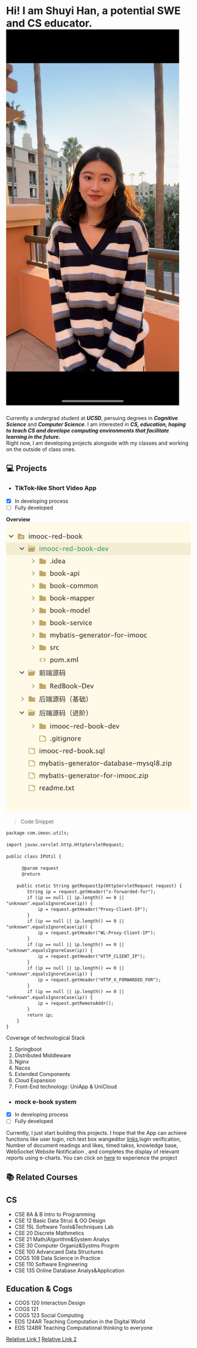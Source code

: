 # Hi! I am Shuyi Han, a potential SWE and CS educator.<img src="https://github.com/KristinShuyiHan/CSE110SoftwareEngineering/blob/main/IMG_8927.JPG">



Currently a undergrad student at ***UCSD***, persuing degrees in  ***Cognitive Science*** and  ***Computer Science***. I am interested in ***CS, education, hoping to teach CS and  develope computing environments that facilitate learning in the future.***  
Right now, I am developing projects alongside with my classes and working on the outside of class ones. 

## :computer: Projects 
+ ###  TikTok-like Short Video App ### 

- [x] In developing process
- [ ] Fully developed

**Overview**
![](https://github.com/KristinShuyiHan/CSE110SoftwareEngineering/blob/main/Screenshot%202023-04-05%20at%2011.30.18%20AM.png)
>Code Snippet


```
package com.imooc.utils;

import javax.servlet.http.HttpServletRequest;

public class IPUtil {

      @param request
      @return
    
    public static String getRequestIp(HttpServletRequest request) {
        String ip = request.getHeader("x-forwarded-for");
        if (ip == null || ip.length() == 0 || "unknown".equalsIgnoreCase(ip)) {
            ip = request.getHeader("Proxy-Client-IP");
        }
        if (ip == null || ip.length() == 0 || "unknown".equalsIgnoreCase(ip)) {
            ip = request.getHeader("WL-Proxy-Client-IP");
        }
        if (ip == null || ip.length() == 0 || "unknown".equalsIgnoreCase(ip)) {
            ip = request.getHeader("HTTP_CLIENT_IP");
        }
        if (ip == null || ip.length() == 0 || "unknown".equalsIgnoreCase(ip)) {
            ip = request.getHeader("HTTP_X_FORWARDED_FOR");
        }
        if (ip == null || ip.length() == 0 || "unknown".equalsIgnoreCase(ip)) {
            ip = request.getRemoteAddr();
        }
        return ip;
    }
}

```

Coverage of technological Stack
1. Springboot
2. Distributed Middleware
3. Nginx
4. Nacos
5. Extended Components
6. Cloud Expansion
7. Front-End technology: UniApp & UniCloud





+ ###  mock e-book system ###

- [x] In developing process
- [ ] Fully developed

Currently, I just start building this projects. I hope that the App can achieve functions like user login, rich text box wangeditor [links](https://www.wangeditor.com/en/),login verification, Number of document readings and likes, timed takss, knowledge base, WebSocket Website Notification
, and completes the display of relevant reports using e-charts. You can click on [here](http://wiki.courseimooc.com) to experience the project
## :books: Related Courses
## CS

+ CSE 8A & B Intro to Programming
+ CSE 12 Basic Data Struc & OO Design
+ CSE 15L Software Tools&Techniques Lab
+ CSE 20 Discrete Mathmetics
+ CSE 21 Math/Algorithm&System Analys
+ CSE 30 Computer Organiz&Systms Progrm
+ CSE 100 Advancaed Data Structures 
+ COGS 108 Data Science in Practice 
+ CSE 110 Software Engineering 
+ CSE 135 Online Database Analys&Application

## Education & Cogs

+ COGS 120 Interaction Design
+ COGS 121
+ COGS 123 Social Computing
+ EDS 124AR Teaching Computation in the Digital World
+ EDS 124BR Teaching Computational thinking to everyone

[Relative Link 1](README.md)
[Relative Link 2](.gitignore)


